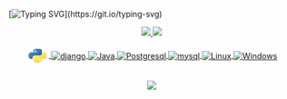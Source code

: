 
[![Typing SVG](https://readme-typing-svg.herokuapp.com/?&size=35&center=true&vCenter=true&width=1000&lines=Hello,+my+name+is+Raquel+Eucaria;I+study+Software+Engineering;Be+Welcome!)](https://git.io/typing-svg)


<div align="center">
  <a href="https://github.com/raqueleucaria">
  <img height="160em" src="https://github-readme-stats.vercel.app/api?username=raqueleucaria&show_icons=true&theme=algolia&include_all_commits=true&count_private=true"/>
  <img height="160em" src="https://github-readme-stats.vercel.app/api/top-langs/?username=raqueleucaria&layout=compact&langs_count=7&theme=algolia"/>
</div>


<div style="display: inline_block" align="center"><br>
  <img align="center" alt="Python" height="30" width="40" src="https://raw.githubusercontent.com/devicons/devicon/master/icons/python/python-original.svg">
  <img align="center" alt="django" height="30" width="30" src="https://youteam.io/blog/wp-content/uploads/2022/06/django-icon-0.png">
  <img align="center" alt="Java" height="30" width="30" src="https://cdn.jsdelivr.net/gh/devicons/devicon/icons/java/java-original.svg">
  <img align="center" alt="Postgresql" height="30" width="30" src="https://upload.wikimedia.org/wikipedia/commons/thumb/2/29/Postgresql_elephant.svg/1200px-Postgresql_elephant.svg.png">
  <img align="center" alt="mysql" height="30" width="30" src="https://cdn.iconscout.com/icon/free/png-256/free-mysql-3628940-3030165.png?f=webp">
  <img align="center" alt="Linux" height="30" width="40"  src="https://cdn.jsdelivr.net/gh/devicons/devicon/icons/linux/linux-original.svg" >
  <img align="center" alt="Windows" height="30" width="40"  src="https://cdn.jsdelivr.net/gh/devicons/devicon/icons/windows8/windows8-original.svg">
  
</div>



##

<div align="center"> 
  <a href="https://www.linkedin.com/in/raquel-eucaria-9a247b14a/" target="_blank"><img src="https://img.shields.io/badge/-LinkedIn-%230077B5?style=for-the-badge&logo=linkedin&logoColor=white" target="_blank"></a> 
</div>
  

